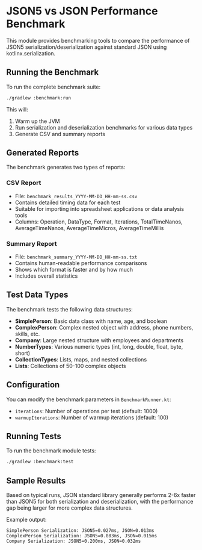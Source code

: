 # JSON5 vs JSON Performance Benchmark

This module provides benchmarking tools to compare the performance of JSON5 serialization/deserialization against standard JSON using kotlinx.serialization.

## Running the Benchmark

To run the complete benchmark suite:

```bash
./gradlew :benchmark:run
```

This will:
1. Warm up the JVM
2. Run serialization and deserialization benchmarks for various data types
3. Generate CSV and summary reports

## Generated Reports

The benchmark generates two types of reports:

### CSV Report
- File: `benchmark_results_YYYY-MM-DD_HH-mm-ss.csv`
- Contains detailed timing data for each test
- Suitable for importing into spreadsheet applications or data analysis tools
- Columns: Operation, DataType, Format, Iterations, TotalTimeNanos, AverageTimeNanos, AverageTimeMicros, AverageTimeMillis

### Summary Report
- File: `benchmark_summary_YYYY-MM-DD_HH-mm-ss.txt`
- Contains human-readable performance comparisons
- Shows which format is faster and by how much
- Includes overall statistics

## Test Data Types

The benchmark tests the following data structures:

- **SimplePerson**: Basic data class with name, age, and boolean
- **ComplexPerson**: Complex nested object with address, phone numbers, skills, etc.
- **Company**: Large nested structure with employees and departments
- **NumberTypes**: Various numeric types (int, long, double, float, byte, short)
- **CollectionTypes**: Lists, maps, and nested collections
- **Lists**: Collections of 50-100 complex objects

## Configuration

You can modify the benchmark parameters in `BenchmarkRunner.kt`:

- `iterations`: Number of operations per test (default: 1000)
- `warmupIterations`: Number of warmup iterations (default: 100)

## Running Tests

To run the benchmark module tests:

```bash
./gradlew :benchmark:test
```

## Sample Results

Based on typical runs, JSON standard library generally performs 2-6x faster than JSON5 for both serialization and deserialization, with the performance gap being larger for more complex data structures.

Example output:
```
SimplePerson Serialization: JSON5=0.027ms, JSON=0.013ms
ComplexPerson Serialization: JSON5=0.083ms, JSON=0.015ms  
Company Serialization: JSON5=0.200ms, JSON=0.032ms
```